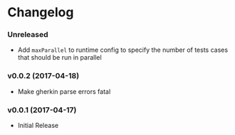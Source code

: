 # Changelog

### Unreleased

* Add `maxParallel` to runtime config to specify the number of tests cases that should be run in parallel 

### v0.0.2 (2017-04-18)

* Make gherkin parse errors fatal

### v0.0.1 (2017-04-17)

* Initial Release

